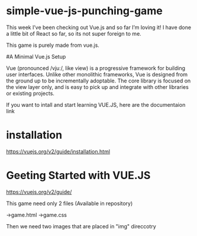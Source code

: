 # simple-vue-js-punching-game

This week I’ve been checking out Vue.js and so far I’m loving it! I have done a little bit of React so far, so its not super foreign to me. 

This game is purely made from vue.js. 

#A Minimal Vue.js Setup

Vue (pronounced /vjuː/, like view) is a progressive framework for building user interfaces. Unlike other monolithic frameworks, Vue is designed from the ground up to be incrementally adoptable. The core library is focused on the view layer only, and is easy to pick up and integrate with other libraries or existing projects. 

If you want to intall and start learning VUE.JS, here are the documentaion link 


# installation 
https://vuejs.org/v2/guide/installation.html

# Geeting Started with VUE.JS
https://vuejs.org/v2/guide/


This game need only 2 files (Available in repository)


->game.html
->game.css

Then we need two images that are placed in "img" direccotry
